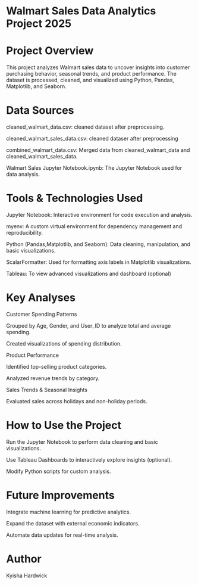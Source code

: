 # Walmart Sales Data Analytics Project 2025

# Project Overview

This project analyzes Walmart sales data to uncover insights into customer purchasing behavior, seasonal trends, and product performance. The dataset is processed, cleaned, and visualized using Python, Pandas, Matplotlib, and Seaborn.


# Data Sources

cleaned_walmart_data.csv: cleaned dataset after preprocessing.

cleaned_walmart_sales_data.csv: cleaned dataser after preprocessing

combined_walmart_data.csv: Merged data from cleaned_walmart_data and cleaned_walmart_sales_data.

Walmart Sales Jupyter Notebook.ipynb: The Jupyter Notebook used for data analysis.


# Tools & Technologies Used

Jupyter Notebook: Interactive environment for code execution and analysis.

myenv: A custom virtual environment for dependency management and reproducibility.

Python (Pandas,Matplotlib, and Seaborn): Data cleaning, manipulation, and basic visualizations.

ScalarFormatter: Used for formatting axis labels in Matplotlib visualizations.

Tableau: To view advanced visualizations and dashboard (optional)


# Key Analyses

Customer Spending Patterns

Grouped by Age, Gender, and User_ID to analyze total and average spending.

Created visualizations of spending distribution.

Product Performance

Identified top-selling product categories.

Analyzed revenue trends by category.

Sales Trends & Seasonal Insights

Evaluated sales across holidays and non-holiday periods.


# How to Use the Project

Run the Jupyter Notebook to perform data cleaning and basic visualizations.

Use Tableau Dashboards to interactively explore insights (optional).

Modify Python scripts for custom analysis.


# Future Improvements

Integrate machine learning for predictive analytics.

Expand the dataset with external economic indicators.

Automate data updates for real-time analysis.


# Author

Kyisha Hardwick



